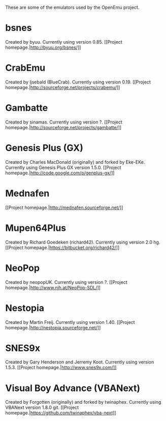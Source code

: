 These are some of the emulators used by the OpenEmu project.

# bsnes
Created by byuu. Currently using version 0.85. [[Project homepage.|http://byuu.org/bsnes/]]

# CrabEmu
Created by ljsebald (BlueCrab). Currently using version 0.19. [[Project homepage.|http://sourceforge.net/projects/crabemu/]]

# Gambatte
Created by sinamas. Currently using version ?. [[Project homepage.|http://sourceforge.net/projects/gambatte/]]

# Genesis Plus (GX)
Created by Charles MacDonald (originally) and forked by Eke-EKe. Currently using Genesis Plus GX version 1.5.0. [[Project homepage.|http://code.google.com/p/genplus-gx/]]

# Mednafen
[[Project homepage.|http://mednafen.sourceforge.net/]]

# Mupen64Plus
Created by Richard Goedeken (richard42). Currently using version 2.0 hg. [[Project homepage.|https://bitbucket.org/richard42/]]

# NeoPop
Created by neopopUK. Currently using version ?. [[Project homepage.|http://www.nih.at/NeoPop-SDL/]]

# Nestopia
Created by Martin Freij. Currently using version 1.40. [[Project homepage.|http://nestopia.sourceforge.net/]]

# SNES9x
Created by Gary Henderson and Jerremy Koot. Currently using version 1.5.3. [[Project homepage.|http://www.snes9x.com/]]

# Visual Boy Advance (VBANext)
Created by Forgotten (originally) and forked by twinaphex. Currently using VBANext version 1.8.0 git. [[Project homepage.|https://github.com/twinaphex/vba-next]]